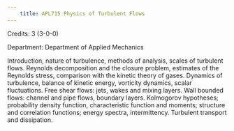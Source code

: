 ```yaml
---
    title: APL715 Physics of Turbulent Flows
---
```

Credits: 3 (3-0-0)

Department: Department of Applied Mechanics

Introduction, nature of turbulence, methods of analysis, scales of turbulent flows. Reynolds decomposition and the closure problem, estimates of the Reynolds stress, comparison with the kinetic theory of gases. Dynamics of turbulence, balance of kinetic energy, vorticity dynamics, scalar fluctuations. Free shear flows: jets, wakes and mixing layers. Wall bounded flows: channel and pipe flows, boundary layers. Kolmogorov hypotheses; probability density function, characteristic function and moments; structure and correlation functions; energy spectra, intermittency. Turbulent transport and dissipation.